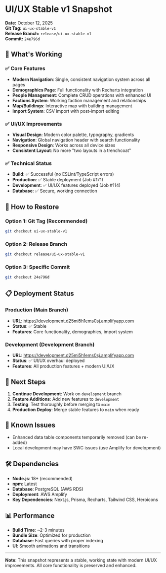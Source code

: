 # UI/UX Stable v1 Snapshot

**Date:** October 12, 2025  
**Git Tag:** `ui-ux-stable-v1`  
**Release Branch:** `release/ui-ux-stable-v1`  
**Commit:** `24e796d`

## 🎯 What's Working

### ✅ Core Features
- **Modern Navigation**: Single, consistent navigation system across all pages
- **Demographics Page**: Full functionality with Recharts integration
- **People Management**: Complete CRUD operations with enhanced UI
- **Factions System**: Working faction management and relationships
- **Map/Buildings**: Interactive map with building management
- **Import System**: CSV import with post-import editing

### ✅ UI/UX Improvements
- **Visual Design**: Modern color palette, typography, gradients
- **Navigation**: Global navigation header with search functionality
- **Responsive Design**: Works across all device sizes
- **Consistent Layout**: No more "two layouts in a trenchcoat"

### ✅ Technical Status
- **Build**: ✅ Successful (no ESLint/TypeScript errors)
- **Production**: ✅ Stable deployment (Job #171)
- **Development**: ✅ UI/UX features deployed (Job #114)
- **Database**: ✅ Secure, working connection

## 🔄 How to Restore

### Option 1: Git Tag (Recommended)
```bash
git checkout ui-ux-stable-v1
```

### Option 2: Release Branch
```bash
git checkout release/ui-ux-stable-v1
```

### Option 3: Specific Commit
```bash
git checkout 24e796d
```

## 📋 Deployment Status

### Production (Main Branch)
- **URL**: https://development.d25mi5h1ems0sj.amplifyapp.com
- **Status**: ✅ Stable
- **Features**: Core functionality, demographics, import system

### Development (Development Branch)
- **URL**: https://development.d25mi5h1ems0sj.amplifyapp.com
- **Status**: ✅ UI/UX overhaul deployed
- **Features**: All production features + modern UI/UX

## 🚀 Next Steps

1. **Continue Development**: Work on `development` branch
2. **Feature Additions**: Add new features to `development`
3. **Testing**: Test thoroughly before merging to `main`
4. **Production Deploy**: Merge stable features to `main` when ready

## 📝 Known Issues

- Enhanced data table components temporarily removed (can be re-added)
- Local development may have SWC issues (use Amplify for development)

## 🛠️ Dependencies

- **Node.js**: 18+ (recommended)
- **npm**: Latest
- **Database**: PostgreSQL (AWS RDS)
- **Deployment**: AWS Amplify
- **Key Dependencies**: Next.js, Prisma, Recharts, Tailwind CSS, Heroicons

## 📊 Performance

- **Build Time**: ~2-3 minutes
- **Bundle Size**: Optimized for production
- **Database**: Fast queries with proper indexing
- **UI**: Smooth animations and transitions

---

**Note**: This snapshot represents a stable, working state with modern UI/UX improvements. All core functionality is preserved and enhanced.
